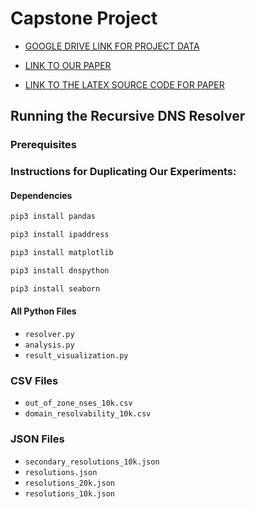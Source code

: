 
# Capstone Project

- [GOOGLE DRIVE LINK FOR PROJECT DATA](https://drive.google.com/drive/folders/1RQK7osadHCDTjQSZ3uq-o2Xk6wLZ62-J?usp=drive_link)

- [LINK TO OUR PAPER](https://github.com/colgate-cosc465-spring24/COSC465_Capstone_Project/blob/main/DNS_PAPER.pdf)

- [LINK TO THE LATEX SOURCE CODE FOR PAPER](https://www.overleaf.com/read/xtwrvzgczxqr#211aa2)

## Running the Recursive DNS Resolver

### Prerequisites

### Instructions for Duplicating Our Experiments:

#### Dependencies
```bash
pip3 install pandas
```
```bash
pip3 install ipaddress
```
```bash
pip3 install matplotlib
```
```bash
pip3 install dnspython
```
```bash
pip3 install seaborn
```

#### All Python Files
* `resolver.py`
* `analysis.py`
* `result_visualization.py`

### CSV Files
* `out_of_zone_nses_10k.csv`
* `domain_resolvability_10k.csv`

### JSON Files
* `secondary_resolutions_10k.json`
* `resolutions.json`
* `resolutions_20k.json`
* `resolutions_10k.json`

  



 
